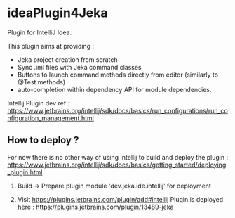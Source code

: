 # ideaPlugin4Jeka

Plugin for IntelliJ Idea.

This plugin aims at providing :

* Jeka project creation from scratch
* Sync .iml files with Jeka command classes
* Buttons to launch command methods directly from editor (similarly to @Test methods)
* auto-completion within dependency API for module dependencies.

Intellij Plugin dev ref : https://www.jetbrains.org/intellij/sdk/docs/basics/run_configurations/run_configuration_management.html

## How to deploy ?

For now there is no other way of using Intellij to build and deploy the plugin :
https://www.jetbrains.org/intellij/sdk/docs/basics/getting_started/deploying_plugin.html

1. Build -> Prepare plugin module 'dev.jeka.ide.intellij' for deployment

2. Visit https://plugins.jetbrains.com/plugin/add#intellij
   Plugin is deployed here : https://plugins.jetbrains.com/plugin/13489-jeka
   

 

